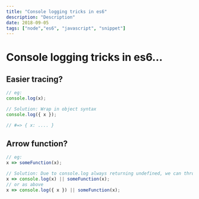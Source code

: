 ```yaml
---
title: "Console logging tricks in es6"
description: "Description"
date: 2018-09-05
tags: ["node","es6", "javascript", "snippet"]
---
```


# Console logging tricks in es6…

## Easier tracing?

```js
// eg:
console.log(x);

// Solution: Wrap in object syntax
console.log({ x });

// #=> { x: .... }
```

## Arrow function?

```js
// eg:
x => someFunction(x);

// Solution: Due to console.log always returning undefined, we can throw a logical operator after it to return our original function
x => console.log(x) || someFunction(x);
// or as above
x => console.log({ x }) || someFunction(x);
```
